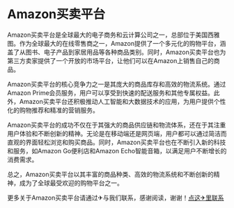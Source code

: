 # Amazon买卖平台

Amazon买卖平台是全球最大的电子商务和云计算公司之一，总部位于美国西雅图。作为全球最大的在线零售商之一，Amazon提供了一个多元化的购物平台，涵盖了从图书、电子产品到家居用品等各种商品类别。同时，Amazon买卖平台也为第三方卖家提供了一个开放的市场平台，让他们可以在Amazon上销售自己的商品。

Amazon买卖平台的核心竞争力之一是其庞大的商品库存和高效的物流系统。通过Amazon Prime会员服务，用户可以享受到快速的配送服务和其他专属权益。此外，Amazon买卖平台还积极推动人工智能和大数据技术的应用，为用户提供个性化的购物推荐和精准的营销服务。

Amazon买卖平台的成功不仅在于其强大的商品供应链和物流体系，还在于其注重用户体验和不断创新的精神。无论是在移动端还是网页端，用户都可以通过简洁而直观的界面轻松浏览和购买商品。同时，Amazon买卖平台也在不断引入新的科技和服务，如Amazon Go便利店和Amazon Echo智能音箱，以满足用户不断增长的消费需求。

总之，Amazon买卖平台以其丰富的商品种类、高效的物流系统和不断创新的精神，成为了全球最受欢迎的购物平台之一。

更多关于Amazon买卖平台请通过✈与我们联系，感谢阅读，谢谢！[点这✈里联系](https://w.k02.cc)